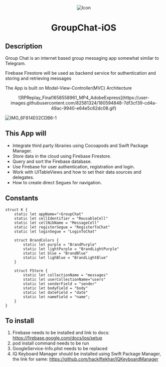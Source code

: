 <p align="center">
  <img src="https://user-images.githubusercontent.com/82581324/180593755-83ce022c-a632-437b-928e-8caf68f143e3.png" alt="Icon"/>
</p>
<H1 align="center">GroupChat-iOS</H1>


## Description

Group Chat is an internet based group messaging app somewhat similar to Telegram. 

Firebase Firestore will be used as backend service for authentication and storing and retrieving messages

The App is built on Model-View-Controller(MVC) Architecture

<p align="center">
![RPReplay_Final1658558961_MP4_AdobeExpress](https://user-images.githubusercontent.com/82581324/180594848-7df3cf39-cd4a-49ac-9940-e64e5c62dc08.gif)
</p>

![IMG_6F814E02CDB6-1](https://user-images.githubusercontent.com/82581324/180595051-4697b1ab-fd0f-49b4-843d-53ba2d199e71.jpg)


## This App will

* Integrate third party libraries using Cocoapods and Swift Package Manager.
* Store data in the cloud using Firebase Firestore.
* Query and sort the Firebase database.
* Use Firebase for user authentication, registration and login.
* Work with UITableViews and how to set their data sources and delegates.
* How to create direct Segues for navigation.


## Constants
```
struct K {
    static let appName="⚡️GroupChat"
    static let cellIdentifier = "ReusableCell"
    static let cellNibName = "MessageCell"
    static let registerSegue = "RegisterToChat"
    static let loginSegue = "LoginToChat"
    
    struct BrandColors {
        static let purple = "BrandPurple"
        static let lightPurple = "BrandLightPurple"
        static let blue = "BrandBlue"
        static let lighBlue = "BrandLightBlue"
    }
    
    struct FStore {
        static let collectionName = "messages"
        static let userCollectionName="users"
        static let senderField = "sender"
        static let bodyField = "body"
        static let dateField = "date"
        static let nameField = "name";
    }
}

```
## To install 
1. Firebase needs to be installed and link to docs: https://firebase.google.com/docs/ios/setup
2. pod install command needs to be run
3. GoogleService-Info.plist needs to be replaced 
4. IQ Keyboard Manager should be installed using Swift Package Manager, the link for same: https://github.com/hackiftekhar/IQKeyboardManager 
